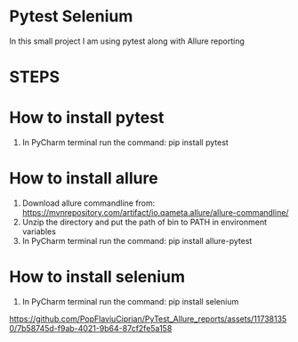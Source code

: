 # Pytest Selenium
In this small project I am using pytest along with Allure reporting

# STEPS
# How to install pytest
1. In PyCharm terminal run the command: pip install pytest

# How to install allure
1. Download allure commandline from: https://mvnrepository.com/artifact/io.qameta.allure/allure-commandline/
2. Unzip the directory and put the path of bin to PATH in environment variables
3. In PyCharm terminal run the command:  pip install allure-pytest

# How to install selenium
1. In PyCharm terminal run the command: pip install selenium

https://github.com/PopFlaviuCiprian/PyTest_Allure_reports/assets/117381350/7b58745d-f9ab-4021-9b64-87cf2fe5a158
